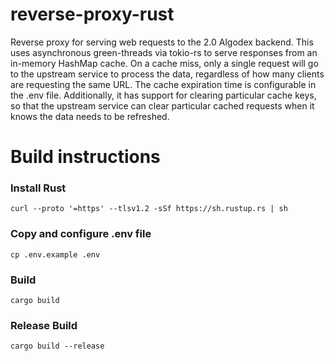 # reverse-proxy-rust

Reverse proxy for serving web requests to the 2.0 Algodex backend. This uses asynchronous green-threads via tokio-rs to serve responses from an in-memory HashMap cache. On a cache miss, only a single request will go to the upstream service to process the data, regardless of how many clients are requesting the same URL. The cache expiration time is configurable in the .env file. Additionally, it has support for clearing particular cache keys, so that the upstream service can clear particular cached requests when it knows the data needs to be refreshed.

# Build instructions

### Install Rust

`curl --proto '=https' --tlsv1.2 -sSf https://sh.rustup.rs | sh`

### Copy and configure .env file

`cp .env.example .env`

### Build 

`cargo build`

### Release Build

`cargo build --release`
